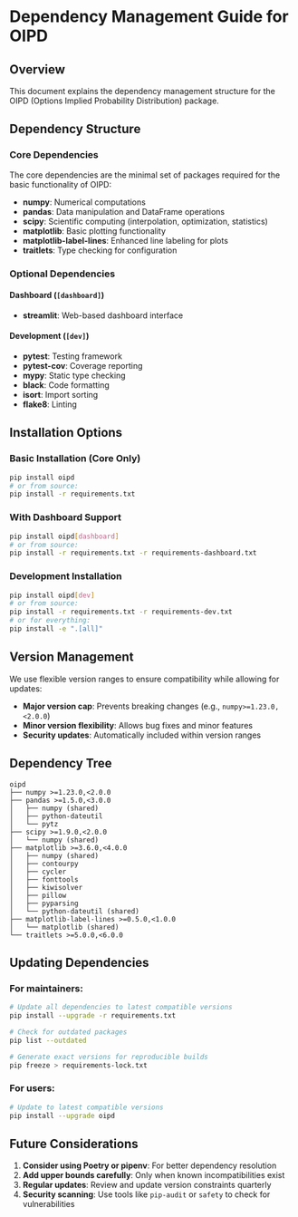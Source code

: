 # Dependency Management Guide for OIPD

## Overview
This document explains the dependency management structure for the OIPD (Options Implied Probability Distribution) package.

## Dependency Structure

### Core Dependencies
The core dependencies are the minimal set of packages required for the basic functionality of OIPD:
- **numpy**: Numerical computations
- **pandas**: Data manipulation and DataFrame operations
- **scipy**: Scientific computing (interpolation, optimization, statistics)
- **matplotlib**: Basic plotting functionality
- **matplotlib-label-lines**: Enhanced line labeling for plots
- **traitlets**: Type checking for configuration

### Optional Dependencies

#### Dashboard (`[dashboard]`)
- **streamlit**: Web-based dashboard interface

#### Development (`[dev]`)
- **pytest**: Testing framework
- **pytest-cov**: Coverage reporting
- **mypy**: Static type checking
- **black**: Code formatting
- **isort**: Import sorting
- **flake8**: Linting

## Installation Options

### Basic Installation (Core Only)
```bash
pip install oipd
# or from source:
pip install -r requirements.txt
```

### With Dashboard Support
```bash
pip install oipd[dashboard]
# or from source:
pip install -r requirements.txt -r requirements-dashboard.txt
```

### Development Installation
```bash
pip install oipd[dev]
# or from source:
pip install -r requirements.txt -r requirements-dev.txt
# or for everything:
pip install -e ".[all]"
```

## Version Management

We use flexible version ranges to ensure compatibility while allowing for updates:
- **Major version cap**: Prevents breaking changes (e.g., `numpy>=1.23.0,<2.0.0`)
- **Minor version flexibility**: Allows bug fixes and minor features
- **Security updates**: Automatically included within version ranges

## Dependency Tree

```
oipd
├── numpy >=1.23.0,<2.0.0
├── pandas >=1.5.0,<3.0.0
│   ├── numpy (shared)
│   ├── python-dateutil
│   └── pytz
├── scipy >=1.9.0,<2.0.0
│   └── numpy (shared)
├── matplotlib >=3.6.0,<4.0.0
│   ├── numpy (shared)
│   ├── contourpy
│   ├── cycler
│   ├── fonttools
│   ├── kiwisolver
│   ├── pillow
│   ├── pyparsing
│   └── python-dateutil (shared)
├── matplotlib-label-lines >=0.5.0,<1.0.0
│   └── matplotlib (shared)
└── traitlets >=5.0.0,<6.0.0
```

## Updating Dependencies

### For maintainers:
```bash
# Update all dependencies to latest compatible versions
pip install --upgrade -r requirements.txt

# Check for outdated packages
pip list --outdated

# Generate exact versions for reproducible builds
pip freeze > requirements-lock.txt
```

### For users:
```bash
# Update to latest compatible versions
pip install --upgrade oipd
```

## Future Considerations

1. **Consider using Poetry or pipenv**: For better dependency resolution
2. **Add upper bounds carefully**: Only when known incompatibilities exist
3. **Regular updates**: Review and update version constraints quarterly
4. **Security scanning**: Use tools like `pip-audit` or `safety` to check for vulnerabilities 